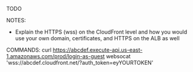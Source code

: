 TODO

NOTES:

* Explain the HTTPS (wss) on the CloudFront level and how you would use your own domain, certificates, and HTTPS on the ALB as well


COMMANDS:
curl https://abcdef.execute-api.us-east-1.amazonaws.com/prod/login-as-guest
websocat 'wss://abcdef.cloudfront.net/?auth_token=eyYOURTOKEN'

